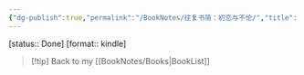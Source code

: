 ```yaml
---
{"dg-publish":true,"permalink":"/BookNotes/往复书简：初恋与不伦/","title":"往复书简：初恋与不伦","noteIcon":""}
---
```


[status:: Done]
[format:: kindle]

>[!tip] Back to my [[BookNotes/Books\|BookList]]